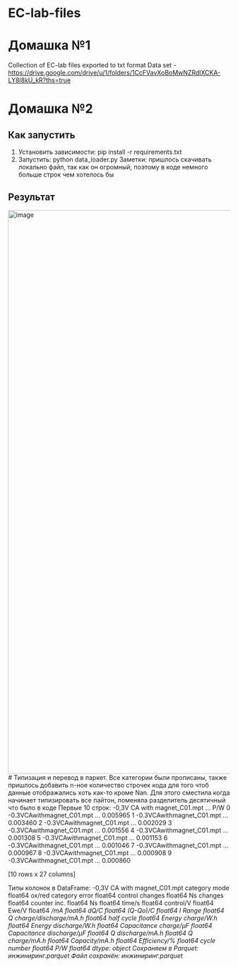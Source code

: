 # EC-lab-files
# Домашка №1
Collection of EC-lab files exported to txt format
Data set -https://drive.google.com/drive/u/1/folders/1CcFVavXoBoMwNZRdlXCKA-LY8l8kU_kR?ths=true 
# Домашка №2
## Как запустить
1. Установить зависимости:
pip install -r requirements.txt
2. Запустить:
python data_loader.py
Заметки: пришлось скачивать локально файл, так как он огромный, поэтому в коде немного больше строк чем хотелось бы
## Результат
<img width="1858" height="1272" alt="image" src="https://github.com/user-attachments/assets/70c3f804-413e-4545-96d1-e3724a700d34" />
# Типизация и перевод в паркет. 
Все категории были прописаны, также пришлось добавить n-ное количество строчек кода для того чтоб данные отображались хоть как-то кроме Nan. Для этого сместила когда начинает типизировать все пайтон, поменяла разделитель десятичный
что было в коде
Первые 10 строк:
  -0,3V CA with magnet_C01.mpt  ...       P/W
0    -0.3VCAwithmagnet_C01.mpt  ...  0.005965
1    -0.3VCAwithmagnet_C01.mpt  ...  0.003460
2    -0.3VCAwithmagnet_C01.mpt  ...  0.002029
3    -0.3VCAwithmagnet_C01.mpt  ...  0.001556
4    -0.3VCAwithmagnet_C01.mpt  ...  0.001308
5    -0.3VCAwithmagnet_C01.mpt  ...  0.001153
6    -0.3VCAwithmagnet_C01.mpt  ...  0.001046
7    -0.3VCAwithmagnet_C01.mpt  ...  0.000967
8    -0.3VCAwithmagnet_C01.mpt  ...  0.000908
9    -0.3VCAwithmagnet_C01.mpt  ...  0.000860

[10 rows x 27 columns]

Типы колонок в DataFrame:
-0,3V CA with magnet_C01.mpt    category
mode                             float64
ox/red                          category
error                            float64
control changes                  float64
Ns changes                       float64
counter inc.                     float64
Ns                               float64
time/s                           float64
control/V                        float64
Ewe/V                            float64
<I>/mA                           float64
dQ/C                             float64
(Q-Qo)/C                         float64
I Range                          float64
Q charge/discharge/mA.h          float64
half cycle                       float64
Energy charge/W.h                float64
Energy discharge/W.h             float64
Capacitance charge/µF            float64
Capacitance discharge/µF         float64
Q discharge/mA.h                 float64
Q charge/mA.h                    float64
Capacity/mA.h                    float64
Efficiency/%                     float64
cycle number                     float64
P/W                              float64
dtype: object
Сохраняем в Parquet: инжиниринг.parquet
Файл сохранён: инжиниринг.parquet

